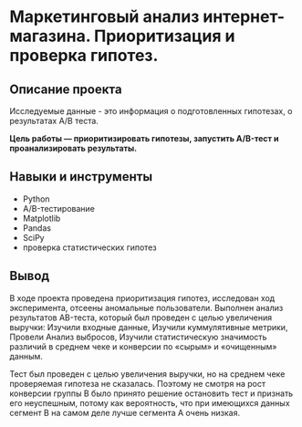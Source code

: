 # Маркетинговый анализ интернет-магазина. Приоритизация и проверка гипотез. 

## Описание проекта

Исследуемые данные - это информация о подготовленных гипотезах, о результатах А/В теста.

**Цель работы — приоритизировать гипотезы, запустить A/B-тест и проанализировать результаты.**

## Навыки и инструменты

- Python
- A/B-тестирование
- Matplotlib
- Pandas
- SciPy
- проверка статистических гипотез

## Вывод

В ходе проекта проведена приоритизация гипотез, исследован ход эксперимента, отсеены аномальные пользователи. Выполнен анализ результатов AB-теста, который был проведен с целью увеличения выручки: Изучили входные данные, Изучили куммулятивные метрики, Провели Анализ выбросов, Изучили статистическую значимость различий в среднем чеке и конверсии по «сырым» и «очищенным» данным.

Тест был проведен с целью увеличения выручки, но на среднем чеке проверяемая гипотеза не сказалась. Поэтому не смотря на рост конверсии группы В было принято решение остановить тест и признать его неуспешным, потому как вероятность, что при имеющихся данных сегмент B на самом деле лучше сегмента A очень низкая.
